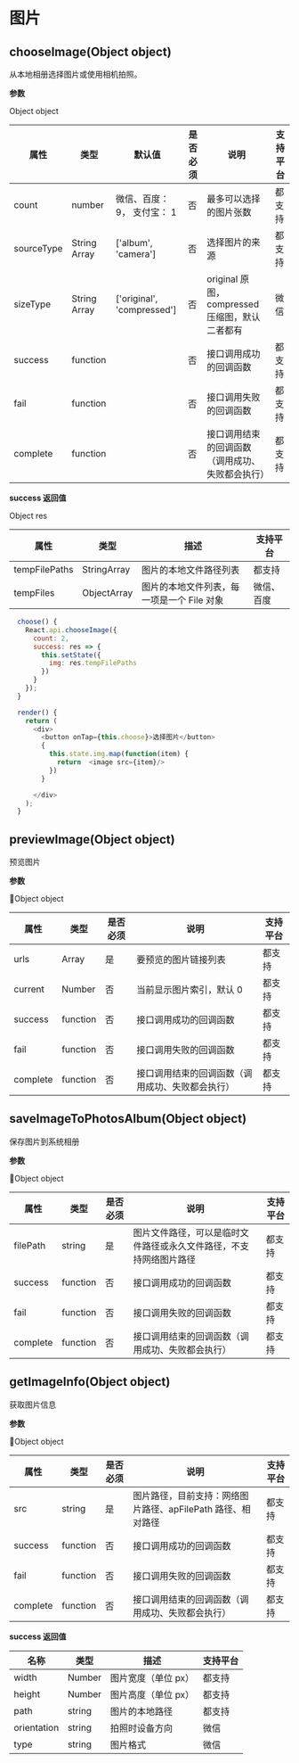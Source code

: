 # 图片

## chooseImage(Object object)

从本地相册选择图片或使用相机拍照。

**参数**

Object object

| 属性       | 类型         | 默认值                     | 是否必须 | 说明                                             | 支持平台 |
| ---------- | ------------ | -------------------------- | -------- | ------------------------------------------------ | -------- |
| count      | number       | 微信、百度：9， 支付宝： 1       | 否       | 最多可以选择的图片张数                           | 都支持   |
| sourceType | String Array | ['album', 'camera']        | 否       | 选择图片的来源                                   | 都支持   |
| sizeType   | String Array | ['original', 'compressed'] | 否       | original 原图，compressed 压缩图，默认二者都有                                 | 微信     |
| success    | function     |                            | 否       | 接口调用成功的回调函数                           | 都支持   |
| fail       | function     |                            | 否       | 接口调用失败的回调函数                           | 都支持   |
| complete   | function     |                            | 否       | 接口调用结束的回调函数（调用成功、失败都会执行） | 都支持   |

**success 返回值**

Object res

| 属性          | 类型        | 描述                                       | 支持平台 |
| ------------- | ----------- | ------------------------------------------ | -------- |
| tempFilePaths | StringArray | 图片的本地文件路径列表                     | 都支持   |
| tempFiles     | ObjectArray | 图片的本地文件列表，每一项是一个 File 对象 | 微信、百度     |

```javascript
  choose() {
    React.api.chooseImage({
      count: 2,
      success: res => {
        this.setState({
          img: res.tempFilePaths
        })
      }
    });
  }

  render() {
    return (
      <div>
        <button onTap={this.choose}>选择图片</button>
        {
          this.state.img.map(function(item) {
            return  <image src={item}/>
          })
        }

      </div>
    );
  }
```

## previewImage(Object object)

预览图片

**参数**

Object object

| 属性     | 类型     | 是否必须 | 说明                                             | 支持平台 |
| -------- | -------- | -------- | ------------------------------------------------ | -------- |
| urls     | Array    | 是       | 要预览的图片链接列表                             | 都支持   |
| current  | Number   | 否       | 当前显示图片索引，默认 0                         | 都支持   |
| success  | function | 否       | 接口调用成功的回调函数                           | 都支持   |
| fail     | function | 否       | 接口调用失败的回调函数                           | 都支持   |
| complete | function | 否       | 接口调用结束的回调函数（调用成功、失败都会执行） | 都支持   |

## saveImageToPhotosAlbum(Object object)

保存图片到系统相册

**参数**

Object object

| 属性     | 类型     | 是否必须 | 说明                                                               | 支持平台 |
| -------- | -------- | -------- | ------------------------------------------------------------------ | -------- |
| filePath | string   | 是       | 图片文件路径，可以是临时文件路径或永久文件路径，不支持网络图片路径 | 都支持   |
| success  | function | 否       | 接口调用成功的回调函数                                             | 都支持   |
| fail     | function | 否       | 接口调用失败的回调函数                                             | 都支持   |
| complete | function | 否       | 接口调用结束的回调函数（调用成功、失败都会执行）                   | 都支持   |

## getImageInfo(Object object)

获取图片信息

**参数**

Object object

| 属性     | 类型     | 是否必须 | 说明                                                        | 支持平台 |
| -------- | -------- | -------- | ----------------------------------------------------------- | -------- |
| src      | string   | 是       | 图片路径，目前支持：网络图片路径、apFilePath 路径、相对路径 | 都支持   |
| success  | function | 否       | 接口调用成功的回调函数                                      | 都支持   |
| fail     | function | 否       | 接口调用失败的回调函数                                      | 都支持   |
| complete | function | 否       | 接口调用结束的回调函数（调用成功、失败都会执行）            | 都支持   |

**success 返回值**

| 名称        | 类型   | 描述                | 支持平台 |
| ----------- | ------ | ------------------- | -------- |
| width       | Number | 图片宽度（单位 px） | 都支持   |
| height      | Number | 图片高度（单位 px） | 都支持   |
| path        | string | 图片的本地路径      | 都支持   |
| orientation | string | 拍照时设备方向      | 微信     |
| type        | string | 图片格式            | 微信     |
